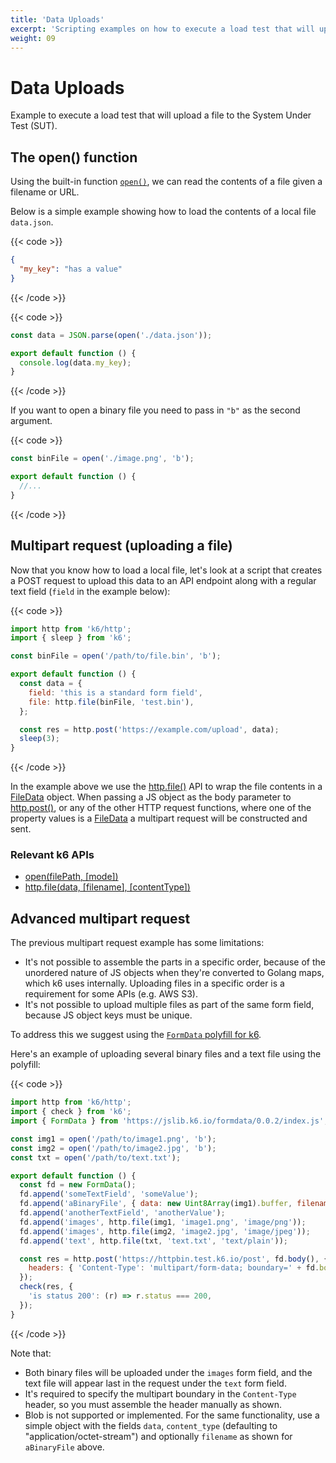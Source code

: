 ```yaml
---
title: 'Data Uploads'
excerpt: 'Scripting examples on how to execute a load test that will upload a file to the System Under Test (SUT).'
weight: 09
---
```


# Data Uploads

Example to execute a load test that will upload a file to the System Under Test (SUT).

## The open() function

Using the built-in function [`open()`](https://grafana.com/docs/k6/<K6_VERSION>/javascript-api/init-context/open),
we can read the contents of a file given a filename or URL.

Below is a simple example showing how to load the contents of a local file `data.json`.

{{< code >}}

```json
{
  "my_key": "has a value"
}
```

{{< /code >}}

{{< code >}}

```javascript
const data = JSON.parse(open('./data.json'));

export default function () {
  console.log(data.my_key);
}
```

{{< /code >}}

If you want to open a binary file you need to pass in `"b"` as the second argument.

{{< code >}}

```javascript
const binFile = open('./image.png', 'b');

export default function () {
  //...
}
```

{{< /code >}}

## Multipart request (uploading a file)

Now that you know how to load a local file, let's look at a script that creates a POST request
to upload this data to an API endpoint along with a regular text field (`field` in the example
below):

{{< code >}}

```javascript
import http from 'k6/http';
import { sleep } from 'k6';

const binFile = open('/path/to/file.bin', 'b');

export default function () {
  const data = {
    field: 'this is a standard form field',
    file: http.file(binFile, 'test.bin'),
  };

  const res = http.post('https://example.com/upload', data);
  sleep(3);
}
```

{{< /code >}}

In the example above we use the [http.file()](https://grafana.com/docs/k6/<K6_VERSION>/javascript-api/k6-http/file)
API to wrap the file contents in a [FileData](https://grafana.com/docs/k6/<K6_VERSION>/javascript-api/k6-http/filedata) object.
When passing a JS object as the body parameter to [http.post()](https://grafana.com/docs/k6/<K6_VERSION>/javascript-api/k6-http/post),
or any of the other HTTP request functions, where one of the property values is a
[FileData](https://grafana.com/docs/k6/<K6_VERSION>/javascript-api/k6-http/filedata) a multipart request will be constructed
and sent.

### Relevant k6 APIs

- [open(filePath, [mode])](https://grafana.com/docs/k6/<K6_VERSION>/javascript-api/init-context/open)
- [http.file(data, [filename], [contentType])](https://grafana.com/docs/k6/<K6_VERSION>/javascript-api/k6-http/file)

## Advanced multipart request

The previous multipart request example has some limitations:

- It's not possible to assemble the parts in a specific order, because of the
  unordered nature of JS objects when they're converted to Golang maps, which k6 uses internally.
  Uploading files in a specific order is a requirement for some APIs (e.g. AWS S3).
- It's not possible to upload multiple files as part of the same form field, because
  JS object keys must be unique.

To address this we suggest using the [`FormData` polyfill for k6](https://jslib.k6.io/formdata/0.0.2/index.js).

Here's an example of uploading several binary files and a text file using the polyfill:

{{< code >}}

```javascript
import http from 'k6/http';
import { check } from 'k6';
import { FormData } from 'https://jslib.k6.io/formdata/0.0.2/index.js';

const img1 = open('/path/to/image1.png', 'b');
const img2 = open('/path/to/image2.jpg', 'b');
const txt = open('/path/to/text.txt');

export default function () {
  const fd = new FormData();
  fd.append('someTextField', 'someValue');
  fd.append('aBinaryFile', { data: new Uint8Array(img1).buffer, filename: 'logo.png', content_type: 'image/png' });
  fd.append('anotherTextField', 'anotherValue');
  fd.append('images', http.file(img1, 'image1.png', 'image/png'));
  fd.append('images', http.file(img2, 'image2.jpg', 'image/jpeg'));
  fd.append('text', http.file(txt, 'text.txt', 'text/plain'));

  const res = http.post('https://httpbin.test.k6.io/post', fd.body(), {
    headers: { 'Content-Type': 'multipart/form-data; boundary=' + fd.boundary },
  });
  check(res, {
    'is status 200': (r) => r.status === 200,
  });
}
```

{{< /code >}}

Note that:

- Both binary files will be uploaded under the `images` form field, and the text file
  will appear last in the request under the `text` form field.
- It's required to specify the multipart boundary in the `Content-Type` header,
  so you must assemble the header manually as shown.
- Blob is not supported or implemented. For the same functionality, use
  a simple object with the fields `data`, `content_type` (defaulting to "application/octet-stream") and optionally
  `filename` as shown for `aBinaryFile` above.
